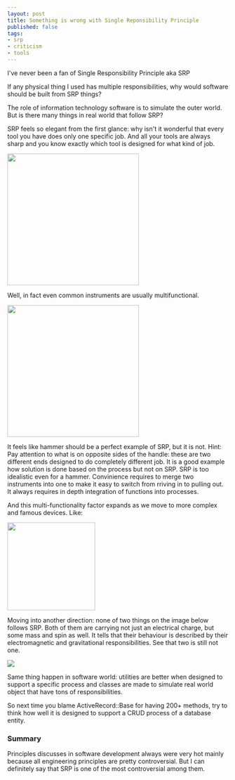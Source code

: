 ```yaml
---
layout: post
title: Something is wrong with Single Reponsibility Principle
published: false
tags: 
- srp
- criticism
- tools
---
```


I've never been a fan of Single Responsibility Principle aka SRP

If any physical thing I used has multiple responsibilities, why would software should be built from SRP things?

<!--more-->

The role of information technology software is to simulate the outer world. But is there many things in real world that follow SRP?

SRP feels so elegant from the first glance: why isn't it wonderful that every tool you have does only one specific job. And all your tools are always sharp and you know exactly which tool is designed for what kind of job.

<img src="http://www.evansclarke.com.au/Lib/tools.JPG" width="300px"/>


Well, in fact even common instruments are usually multifunctional.

<img src="http://upload.wikimedia.org/wikipedia/commons/8/84/Claw-hammer.jpg" width="300px"/>

It feels like hammer should be a perfect example of SRP, but it is not. 
Hint: Pay attention to what is on opposite sides of the handle: these are two different ends designed to do completely different job.
It is a good example how solution is done based on the process but not on SRP. SRP is too idealistic even for a hammer.
Convinience requires to merge two instruments into one to make it easy to switch from rriving in to pulling out.
It always requires in depth integration of functions into processes. 

And this multi-functionality factor expands as we move to more complex and famous devices. Like:

<img src="http://store.storeimages.cdn-apple.com/4428/as-images.apple.com/is/image/AppleInc/aos/published/images/i/ph/iphone6/plus/iphone6-plus-box-space-gray-2014?wid=478&hei=595&fmt=jpeg&qlt=95&op_sharpen=0&resMode=bicub&op_usm=0.5,0.5,0,0&iccEmbed=0&layer=comp&.v=1411520743411" width="200px"/>


Moving into another direction: none of two things on the image below follows SRP.
Both of them are carrying not just an electrical charge, but some mass and spin as well. It tells that their behaviour is described by their electromagnetic and gravitational responsibilities. See that two is still not one.

<img src="http://science.jrank.org/article_images/ep201102/science/science982.jpg"/>

Same thing happen in software world: utilities are better when designed to support a specific process and classes are made to simulate real world object that have tons of responsibilities.

So next time you blame ActiveRecord::Base for having 200+ methods, try to think how well it is designed to support a CRUD process of a database entity.

### Summary

Principles discusses in software development always were very hot mainly because all engineering principles are pretty controversial. But I can definitely say that SRP is one of the most controversial among them.



